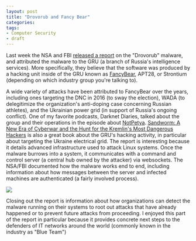 ```yaml
---
layout: post
title: "Drovorub and Fancy Bear"
categories: 
tags:
- Computer Security
- draft
---
```

Last week the NSA and FBI [released a report](https://media.defense.gov/2020/Aug/13/2002476465/-1/-1/0/CSA_DROVORUB_RUSSIAN_GRU_MALWARE_AUG_2020.PDF) on the "Drovorub" malware, and attributed the malware to the GRU (a branch of Russia's intelligence services). More specifically, they believe that the software was produced by a hacking unit inside of the GRU known as [FancyBear](https://en.wikipedia.org/wiki/Fancy_Bear), APT28, or Strontium (depending on which industry group you're talking to). 

A wide variety of attacks have been attributed to FancyBear over the years, including ones targeting the DNC in 2016 (to sway the election), WADA (to delegitimize the organization's anti-doping case concerning Russian athletes), and the Ukrainian power grid (in support of Russia's ongoing conflict). One of my favorite podcasts, Darknet Diaries, talked about the group and their operations in the episode about [NotPetya](https://darknetdiaries.com/transcript/54/). [Sandworm: A New Era of Cyberwar and the Hunt for the Kremlin's Most Dangerous Hackers](https://www.washingtonpost.com/outlook/the-ruthless-russian-hacking-unit-that-tried-to-crash-ukraine/2019/12/26/beaf477a-1470-11ea-a659-7d69641c6ff7_story.html) is also a great book about the GRU's hacking activity, in particular about targeting the Ukraine electrical grid.
The report is interesting because it details advanced infrastructure used to attack Linux systems. Once the malware burrows into a system, it communicates with a command and control server (a central hub owned by the attacker) via websockets. The NSA/FBI documented how the malware works end to end, including information about how messages between the server and infected machines are authenticated (a fairly involved process).

![](https://firebasestorage.googleapis.com/v0/b/firescript-577a2.appspot.com/o/imgs%2Fapp%2FMivsh%2F8CumQ6yVLk.png?alt=media&token=5c583bcc-facb-49fb-9f11-ba9c119c2e66)

Closing out the report is information about how organizations can detect the malware running on their systems to root out attacks that have already happened or to prevent future attacks from proceeding. I enjoyed this part of the report in particular because it provides concrete next steps to the defenders of IT networks around the world (commonly known in the industry as "Blue Team")
